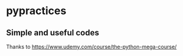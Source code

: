 # pypractices
## Simple and useful codes
Thanks to https://www.udemy.com/course/the-python-mega-course/
